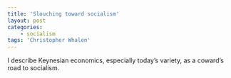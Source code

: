 ```yaml
---
title: 'Slouching toward socialism'
layout: post
categories:
    - socialism
tags: 'Christopher Whalen'
---
```


I describe Keynesian economics, especially today’s variety, as a coward’s road to socialism.